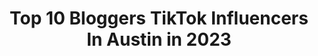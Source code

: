 ---
title: Top 10 Bloggers TikTok Influencers In Austin in 2023
description: >-
  Find top bloggers TikTok influencers in Austin in 2023. Most popular hashtags: #fyp #atx #texas #dogsoftiktok.
platform: TikTok
hits: 6
text_top: Discover the most popular TikTok accounts on inBeat.
text_bottom: Our database holds 6 TikTok influencers like this in Austin, United States for you to contact.
profiles:
  - username: "onegirlwandering"
    fullname: >-
      Lindsay | Solo Travel
    bio: >-
      CEO of Solo Travel Follow me on IG too! (I’m able to answer DMs there) ATX
    location: "United States"
    followers: 117500
    engagement: 1203
    commentsToLikes: 0.048815
    id: ck8far6c24ju90j78yqzjidvn
    verified: false
    hashtags: "#travelfoodie, #tiktoktravel, #shetravels, #travel"
  - username: "tessv.flo"
    fullname: >-
      TessTok TV 📺
    bio: >-
      I do what I want to do. ⬆️YouTube•IG ➡️Twitch.tv/starforce_stage 24 | TX
    location: "United States"
    followers: 28700
    engagement: 1128
    commentsToLikes: 0.052401
    id: ck9nbu7v7bctq0j78yil3k986
    verified: false
    hashtags: "#atx, #mentalhealth, #fyp, #circus"
  - username: "exploringretta"
    fullname: >-
      Gretta Sophia
    bio: >-
      Texas travel blogger & photographer✈️📸 Follow me on IG⬆️⬆️ 📍Houston, TX 🇻🇪
    location: "United States"
    followers: 57200
    engagement: 1028
    commentsToLikes: 0.011688
    id: ckb9hnw6v7jrv0j23a9x8uiaa
    verified: false
    hashtags: "#fyp, #xyzbca, #houstontx, #houston"
  - username: "sanantoniomunchies"
    fullname: >-
      Alex
    bio: >-
      SA’s best food blogger! Insta: SanAntonioMunchies FaceBK: San Antonio Munchies
    location: "United States"
    followers: 4581
    engagement: 490
    commentsToLikes: 0.020155
    id: cka8dxu11utso0i78mptr257f
    verified: false
    hashtags: "#sanantoniotexas, #homemade, #210, #sanantonio"
  - username: "thenuevalatina"
    fullname: >-
      thenuevalatina
    bio: >-
      📲 Blogger & YouTuber 🇲🇽 #Chingona 💕 Travel, Music, Food, y Mas 📍 ATX
    location: "United States"
    followers: 3621
    engagement: 483
    commentsToLikes: 0.020918
    id: ckdbmtuh0aez30j239hy5qgxk
    verified: false
    hashtags: "#foryou, #atx, #austin, #fyp"
  - username: "lemaraisbakery"
    fullname: >-
      lemaraisbakery
    bio: >-
      San Francisco 🥐 Delivering to doorsteps across US
    location: "United States"
    followers: 26200
    engagement: 816
    commentsToLikes: 0.004888
    id: ckb9b3fp7wo5f0j23c46dvf1n
    verified: false
    hashtags: "#hungry, #breakfast, #fyp, #brunch"
  - username: "theitmom"
    fullname: >-
      Daisy Teh
    bio: >-
      👩🏻‍💻Blogger/Amazon Seller 🇵🇭Former teen mom 🎉Family fun 👰🏻My BFF 📍Vegas
    location: "United States"
    followers: 550300
    engagement: 1817
    commentsToLikes: 0.025931
    id: ckbqjjg5p4qnx0j234n7ohj93
    verified: false
    hashtags: "#babyturtle, #gimmelove, #turtlesoftiktok, #tortoise"
  - username: "alyssatabit"
    fullname: >-
      alyssa
    bio: >-
      Blogger & Podcast Host fashion + lifestyle IG: alyssatabit
    location: "United States"
    followers: 26000
    engagement: 1418
    commentsToLikes: 0.065475
    id: ckbkt2nxko44z0j23uxvlyfak
    verified: false
    hashtags: "#ootd, #quarantinelife, #greenscreen, #makeoverchallenge"
  - username: "mrmoodydresser"
    fullname: >-
      Mike Jones
    bio: >-
      40+ Fashion influencer and blogger! #mrmoodydresser
    location: "United States"
    followers: 7772
    engagement: 1041
    commentsToLikes: 0.075983
    id: ckb9l759odil60j23jr58e09v
    verified: false
    hashtags: "#weightlossjourney, #fitover40, #blackmenwithstyle, #tiktokover40"
  - username: "carissa.stephens"
    fullname: >-
      Carissa Stephens
    bio: >-
      Lifestyle Blogger + Wine Maker Making life magical. Join me for the ride 🦄💫💕
    location: "United States"
    followers: 4184
    engagement: 1560
    commentsToLikes: 0.058850
    id: cka6b5e26ywxe0i78kkfffqh8
    verified: false
    hashtags: "#fypage, #winelovers, #over30, #momsoftiktok"
---